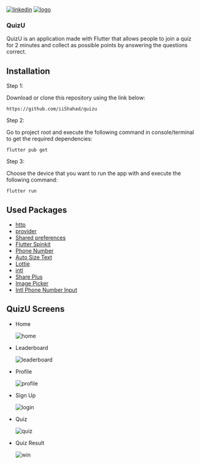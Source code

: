 [![linkedin](https://user-images.githubusercontent.com/82725533/192156276-d7227918-0a5e-4da1-97bd-21a329c8cd1b.png)](https://www.linkedin.com/in/ishahadmohammed/)      [![logo](https://user-images.githubusercontent.com/82725533/192156454-c1e2f302-de92-4cf0-81db-4593231ca05d.png)](https://twitter.com/iiShahadll)



### QuizU

QuizU is an application made with Flutter that allows people to join a quiz for 2 minutes and collect as possible points by answering the questions correct.

## Installation

Step 1:

Download or clone this repository using the link below:
```
https://github.com/iiShahad/quizu
```
Step 2:

Go to project root and execute the following command in console/terminal to get the required dependencies:
```
flutter pub get
```
Step 3:

Choose the device that you want to run the app with and execute the following command:
```
flutter run
```

## Used Packages
- [http](https://pub.dev/packages/http)
- [provider](https://pub.dev/packages/provider)
- [Shared preferences](https://pub.dev/packages/shared_preferences)
- [Flutter Spinkit](https://pub.dev/packages/flutter_spinkit)
- [Phone Number](https://pub.dev/packages/phone_number)
- [Auto Size Text](https://pub.dev/packages/auto_size_text)
- [Lottie](https://pub.dev/packages/lottie)
- [intl](https://pub.dev/packages/intl)
- [Share Plus](https://pub.dev/packages/share_plus)
- [Image Picker](https://pub.dev/packages/image_picker)
- [Intl Phone Number Input](https://pub.dev/packages/intl_phone_number_input)

## QuizU Screens
- Home

  ![home](https://user-images.githubusercontent.com/82725533/192156842-2cc782ad-b625-4faf-bbaa-85a9a3d1f796.png)

- Leaderboard
    
  ![leaderboard](https://user-images.githubusercontent.com/82725533/192156957-dc423dfa-e65d-4f24-a200-21219e550b77.png)

- Profile

  ![profile](https://user-images.githubusercontent.com/82725533/192157035-2c112fbf-24f0-4f62-b311-5e901b62f3a0.png)

- Sign Up

  ![login](https://user-images.githubusercontent.com/82725533/192157392-461780b3-9356-4d23-b06f-3ae12e884414.png)
  
- Quiz

  ![quiz](https://user-images.githubusercontent.com/82725533/192157337-ac772754-334d-4eb0-8709-d33c066a7b0a.png)

- Quiz Result

  ![win](https://user-images.githubusercontent.com/82725533/192157272-4d9439bf-331f-4d07-ac6f-4c83de697860.png)
  



